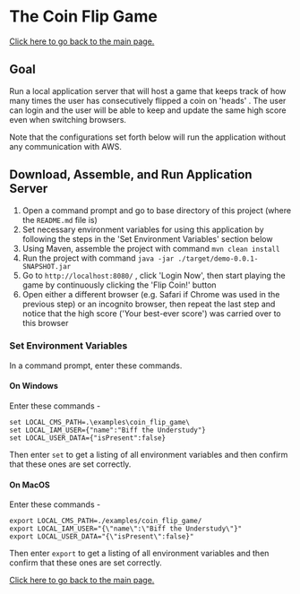 # The Coin Flip Game

[Click here to go back to the main page.](../../README.md)

## Goal

Run a local application server that will host a game that keeps track of how
many times the user has consecutively flipped a coin on 'heads' . The user
can login and the user will be able to keep and update the same high score
even when switching browsers.

Note that the configurations set forth below will run the application without any
communication with AWS.

## Download, Assemble, and Run Application Server

1) Open a command prompt and go to base directory of this project
(where the `README.md` file is)
2) Set necessary environment variables for using this application by following
the steps in the 'Set Environment Variables' section below
3) Using Maven, assemble the project with command `mvn clean install`
4) Run the project with command `java -jar ./target/demo-0.0.1-SNAPSHOT.jar`
5) Go to `http://localhost:8080/` , click 'Login Now', then start playing the game
by continuously clicking the 'Flip Coin!' button
6) Open either a different browser (e.g. Safari if Chrome was used in the previous step)
or an incognito browser, then repeat the last step and notice that the high score
('Your best-ever score') was carried over to this browser

### Set Environment Variables

In a command prompt, enter these commands.

#### On Windows

Enter these commands -

```
set LOCAL_CMS_PATH=.\examples\coin_flip_game\
set LOCAL_IAM_USER={"name":"Biff the Understudy"}
set LOCAL_USER_DATA={"isPresent":false}
```

Then enter `set` to get a listing of all environment variables and then confirm that these
ones are set correctly.

#### On MacOS


Enter these commands -

```
export LOCAL_CMS_PATH=./examples/coin_flip_game/
export LOCAL_IAM_USER="{\"name\":\"Biff the Understudy\"}"
export LOCAL_USER_DATA="{\"isPresent\":false}"
```

Then enter `export` to get a listing of all environment variables and then confirm that these
ones are set correctly.

[Click here to go back to the main page.](../../README.md)
